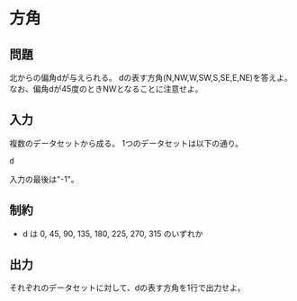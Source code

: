 # 方角

## 問題

北からの偏角dが与えられる。
dの表す方角(N,NW,W,SW,S,SE,E,NE)を答えよ。
なお、偏角dが45度のときNWとなることに注意せよ。

## 入力

複数のデータセットから成る。
1つのデータセットは以下の通り。

<pre>
d
</pre>

入力の最後は"-1"。

## 制約

* d は 0, 45, 90, 135, 180, 225, 270, 315 のいずれか

## 出力

それぞれのデータセットに対して、dの表す方角を1行で出力せよ。
